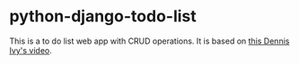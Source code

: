 # python-django-todo-list
This is a to do list web app with CRUD operations. It is based on [this Dennis Ivy's video](https://www.youtube.com/watch?v=llbtoQTt4qw).